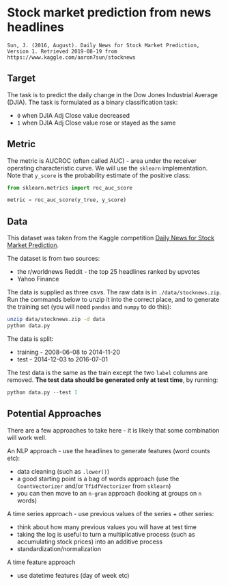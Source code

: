 # Stock market prediction from news headlines

`Sun, J. (2016, August). Daily News for Stock Market Prediction, Version 1. Retrieved 2019-08-19 from https://www.kaggle.com/aaron7sun/stocknews`

## Target

The task is to predict the daily change in the Dow Jones Industrial Average (DJIA).  The task is formulated as a binary classification task:
- `0` when DJIA Adj Close value decreased
- `1` when DJIA Adj Close value rose or stayed as the same

## Metric

The metric is AUCROC (often called AUC) - area under the receiver operating characteristic curve.  We will use the `sklearn` implementation.  Note that `y_score` is the probability estimate of the positive class:

```python
from sklearn.metrics import roc_auc_score

metric = roc_auc_score(y_true, y_score)
```

## Data

This dataset was taken from the Kaggle competition [Daily News for Stock Market Prediction](https://www.kaggle.com/aaron7sun/stocknews/).

The dataset is from two sources:
- the r/worldnews Reddit - the top 25 headlines ranked by upvotes
- Yahoo Finance

The data is supplied as three csvs.  The raw data is in `./data/stocknews.zip`.  Run the commands below to unzip it into the correct place, and to generate the training set (you will need `pandas` and `numpy` to do this):

```bash
unzip data/stocknews.zip -d data
python data.py
```

The data is split:
- training - 2008-06-08 to 2014-11-20
- test - 2014-12-03 to 2016-07-01

The test data is the same as the train except the two `label` columns are removed.  **The test data should be generated only at test time**, by running:

```python
python data.py --test 1
```

## Potential Approaches

There are a few approaches to take here - it is likely that some combination will work well.

An NLP approach - use the headlines to generate features (word counts etc):
- data cleaning (such as `.lower()`)
- a good starting point is a bag of words approach (use the `CountVectorizer` and/or `TfidfVectorizer` from `sklearn`)
- you can then move to an `n-gram` approach (looking at groups on `n` words)

A time series approach - use previous values of the series + other series:
- think about how many previous values you will have at test time
- taking the log is useful to turn a multiplicative process (such as accumulating stock prices) into an additive process
- standardization/normalization
 
A time feature approach 
- use datetime features (day of week etc)
